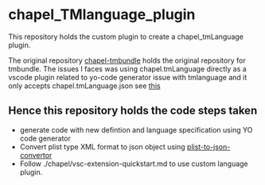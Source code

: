 # chapel_TMlanguage_plugin
This repository holds the custom plugin to create a chapel_tmLanguage plugin.

The original repository 
[chapel-tmbundle](https://github.com/chapel-lang/chapel-tmbundle) holds the original repository for tmbundle.
The issues I faces was using chapel.tmLanguage directly as a vscode plugin related to yo-code generator issue with
tmlanguage and it only accepts chapel.tmLanguage.json see [this](https://github.com/microsoft/vscode-generator-code/issues/100#issuecomment-455814925)

## Hence this repository holds the code steps taken
- generate code with new defintion and language specification using YO code generator
- Convert plist type XML format to json object using [plist-to-json-convertor](https://github.com/parthsarthiprasad/plist-to-json?organization=parthsarthiprasad&organization=parthsarthiprasad)
- Follow ./chapel/vsc-extension-quickstart.md to use custom language plugin.
